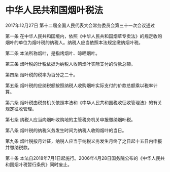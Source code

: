 # 中华人民共和国烟叶税法

2017年12月27日 第十二届全国人民代表大会常务委员会第三十一次会议通过

<!-- INFO END -->

第一条 在中华人民共和国境内，依照《中华人民共和国烟草专卖法》的规定收购烟叶的单位为烟叶税的纳税人。纳税人应当依照本法规定缴纳烟叶税。

第二条 本法所称烟叶，是指烤烟叶、晾晒烟叶。

第三条 烟叶税的计税依据为纳税人收购烟叶实际支付的价款总额。

第四条 烟叶税的税率为百分之二十。

第五条 烟叶税的应纳税额按照纳税人收购烟叶实际支付的价款总额乘以税率计算。

第六条 烟叶税由税务机关依照本法和《中华人民共和国税收征收管理法》的有关规定征收管理。

第七条 纳税人应当向烟叶收购地的主管税务机关申报缴纳烟叶税。

第八条 烟叶税的纳税义务发生时间为纳税人收购烟叶的当日。

第九条 烟叶税按月计征，纳税人应当于纳税义务发生月终了之日起十五日内申报并缴纳税款。

第十条 本法自2018年7月1日起施行。2006年4月28日国务院公布的《中华人民共和国烟叶税暂行条例》同时废止。